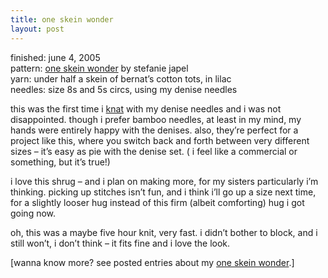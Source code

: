 ```yaml
---
title: one skein wonder
layout: post
---
```


<div class="slideshow">
  <txp:jmr_gallery category="306" />
</div>

finished: june 4, 2005  
pattern: [one skein wonder][1] by stefanie japel  
yarn: under half a skein of bernat&#8217;s cotton tots, in lilac  
needles: size 8s and 5s circs, using my denise needles

this was the first time i [knat][2] with my denise needles and i was not disappointed. though i prefer bamboo needles, at least in my mind, my hands were entirely happy with the denises. also, they&#8217;re perfect for a project like this, where you switch back and forth between very different sizes &#8211; it&#8217;s easy as pie with the denise set. ( i feel like a commercial or something, but it&#8217;s true!) 

i love this shrug &#8211; and i plan on making more, for my sisters particularly i&#8217;m thinking. picking up stitches isn&#8217;t fun, and i think i&#8217;ll go up a size next time, for a slightly looser hug instead of this firm (albeit comforting) hug i got going now. 

oh, this was a maybe five hour knit, very fast. i didn&#8217;t bother to block, and i still won&#8217;t, i don&#8217;t think &#8211; it fits fine and i love the look.

[wanna know more? see posted entries about my [one skein wonder][3].]

 [1]: http://glampyreknits.tripod.com/glampyrephotos/id97.html
 [2]: http://www.etches-johnson.com/?p=1024
 [3]: http://mellowtrouble.net/journal/305/